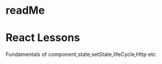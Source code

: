 # readMe
<h1>React Lessons</h1>
<p>Fundamentals of component,state,setState,lifeCycle,Http etc </p>

